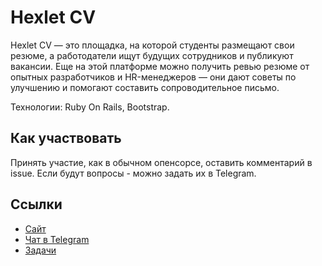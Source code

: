 # Hexlet CV

Hexlet CV — это площадка, на которой студенты размещают свои резюме, а работодатели ищут будущих сотрудников и публикуют вакансии. Еще на этой платформе можно получить ревью резюме от опытных разработчиков и HR-менеджеров — они дают советы по улучшению и помогают составить сопроводительное письмо.

Технологии: Ruby On Rails, Bootstrap.


## Как участвовать

Принять участие, как в обычном опенсорсе, оставить комментарий в issue. Если будут вопросы - можно задать их в Telegram.

## Ссылки

* [Сайт](http://cv.hexlet.io/)
* [Чат в Telegram](https://t.me/hexletcommunity/12)
* [Задачи](https://github.com/hexlet/hexlet-cv/issues)
